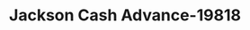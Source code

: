 ---
f_zip-code: 38305
f_state-code: TN
title: Jackson Cash Advance-19818
f_phone: 731-664-7583
f_city-only: Jackson
f_address: 749 Old Hickory Boulevard Jackson
f_location-unique-id: '19818'
slug: jackson-cash-advance-19818
updated-on: '2024-05-30T13:46:58.046Z'
created-on: '2024-05-30T13:36:59.803Z'
published-on: '2024-05-30T13:54:32.469Z'
f_city-state: cms/city/jackson-tn.md
f_company: cms/company/jackson-cash-advance.md
f_state: cms/state/tennessee.md
layout: '[payday-loan].html'
tags: payday-loan
---